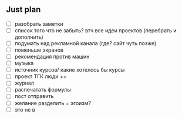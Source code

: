 ## Just plan
- [ ] разобрать заметки
- [ ] список того что не забыть? втч все идеи проектов (перебрать и дополнить)
- [ ] подумать над рекламной канала (где? сайт чуть позже)
- [ ] поменьше экранов
- [ ] рекомендация против машин
- [ ] музыка
- [ ] источник курсов/ какие хотелось бы курсы
- [ ] проект ТГК люди ++
- [ ] журнал
- [ ] распечатать формулы
- [ ] пост отправить
- [ ] желание разделить = эгоизм?
- [ ] это не в
